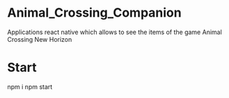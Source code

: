# Animal_Crossing_Companion
Applications react native which allows to see the items of the game Animal Crossing New Horizon


# Start 
npm i 
npm start

